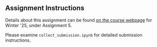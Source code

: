 ## Assignment Instructions
Details about this assignment can be found [on the course webpage](https://courses.cs.washington.edu/courses/cse455/25wi/assignments/) for Winter '25, under Assignment 5.


Please examine `collect_submission.ipynb` for detailed submission instructions.